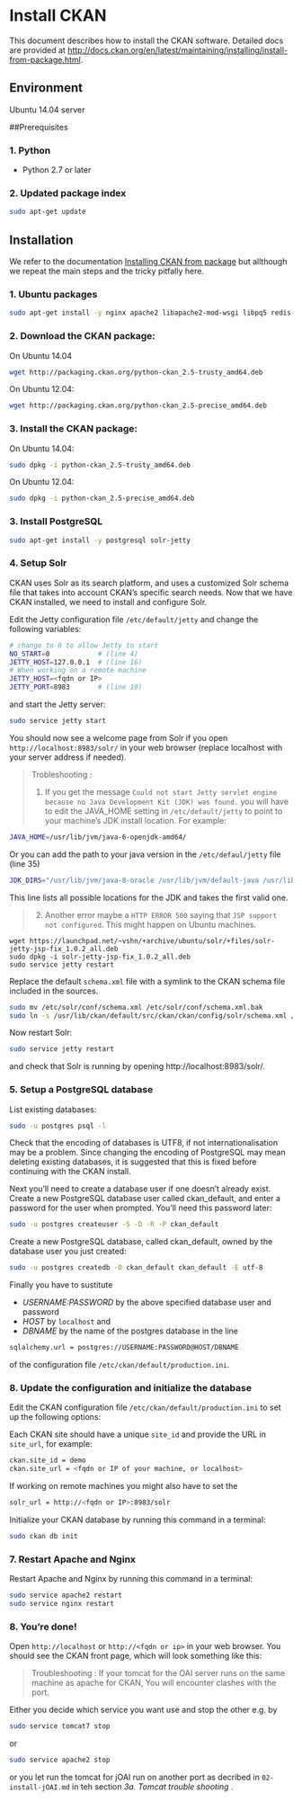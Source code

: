 # Install CKAN
This document describes how to install the CKAN software.
Detailed docs are provided at http://docs.ckan.org/en/latest/maintaining/installing/install-from-package.html.

## Environment
Ubuntu 14.04 server

##Prerequisites

### 1. Python
* Python 2.7 or later

### 2. Updated package index
```sh
sudo apt-get update
```


## Installation

We refer to the documentation [Installing CKAN from package](http://docs.ckan.org/en/latest/maintaining/installing/) but allthough we repeat the main steps and the tricky pitfally here.

### 1. Ubuntu packages
```sh
sudo apt-get install -y nginx apache2 libapache2-mod-wsgi libpq5 redis-server git-core
```

### 2. Download the CKAN package:
On Ubuntu 14.04
```sh
wget http://packaging.ckan.org/python-ckan_2.5-trusty_amd64.deb
```
On Ubuntu 12.04:
```sh
wget http://packaging.ckan.org/python-ckan_2.5-precise_amd64.deb
```

### 3. Install the CKAN package:

On Ubuntu 14.04:
```sh
sudo dpkg -i python-ckan_2.5-trusty_amd64.deb
```
On Ubuntu 12.04:
```sh
sudo dpkg -i python-ckan_2.5-precise_amd64.deb
```


### 3. Install PostgreSQL

```sh
sudo apt-get install -y postgresql solr-jetty
```

### 4. Setup Solr
CKAN uses Solr as its search platform, and uses a customized Solr schema file that takes into account CKAN’s specific search needs. Now that we have CKAN installed, we need to install and configure Solr.

Edit the Jetty configuration file ```/etc/default/jetty``` and change the following variables:

```sh
# change to 0 to allow Jetty to start
NO_START=0            # (line 4)
JETTY_HOST=127.0.0.1  # (line 16)
# When working on a remote machine
JETTY_HOST=<fqdn or IP>
JETTY_PORT=8983       # (line 19)
```

and start the Jetty server:
```sh
sudo service jetty start
```

You should now see a welcome page from Solr if you open ```http://localhost:8983/solr/``` in your web browser (replace localhost with your server address if needed).

> Trobleshooting :
> 1. If you get the message ```Could not start Jetty servlet engine because no Java Development Kit (JDK) was found.``` you will have to edit the JAVA_HOME setting in ```/etc/default/jetty``` to point to your machine’s JDK install location. 
> For example:
```sh
JAVA_HOME=/usr/lib/jvm/java-6-openjdk-amd64/
```
Or you can add the path to your java version in the ```/etc/defaul/jetty``` file (line 35)
```sh
JDK_DIRS="/usr/lib/jvm/java-8-oracle /usr/lib/jvm/default-java /usr/lib/jvm/java-6-sun"
```
This line lists all possible locations for the JDK and takes the first valid one.

> 2. Another error maybe a `HTTP ERROR 500` saying that `JSP support not configured`. This might happen on Ubuntu machines.
```
wget https://launchpad.net/~vshn/+archive/ubuntu/solr/+files/solr-jetty-jsp-fix_1.0.2_all.deb
sudo dpkg -i solr-jetty-jsp-fix_1.0.2_all.deb
sudo service jetty restart
```


Replace the default ```schema.xml``` file with a symlink to the CKAN schema file included in the sources.
```sh
sudo mv /etc/solr/conf/schema.xml /etc/solr/conf/schema.xml.bak
sudo ln -s /usr/lib/ckan/default/src/ckan/ckan/config/solr/schema.xml /etc/solr/conf/schema.xml
```
Now restart Solr:
```sh
sudo service jetty restart
```
and check that Solr is running by opening http://localhost:8983/solr/.

### 5. Setup a PostgreSQL database
List existing databases:
```sh
sudo -u postgres psql -l
```
Check that the encoding of databases is UTF8, if not internationalisation may be a problem. Since changing the encoding of PostgreSQL may mean deleting existing databases, it is suggested that this is fixed before continuing with the CKAN install.

Next you’ll need to create a database user if one doesn’t already exist. Create a new PostgreSQL database user called ckan_default, and enter a password for the user when prompted. You’ll need this password later:
```sh
sudo -u postgres createuser -S -D -R -P ckan_default
```
Create a new PostgreSQL database, called ckan_default, owned by the database user you just created:
```sh
sudo -u postgres createdb -O ckan_default ckan_default -E utf-8
```

Finally you have to sustitute
- *USERNAME:PASSWORD* by the above specified database user and password
- *HOST* by ```localhost``` and 
- *DBNAME* by the name of the postgres database 
in the line
```sh
sqlalchemy.url = postgres://USERNAME:PASSWORD@HOST/DBNAME
``` 
of the configuration file ```/etc/ckan/default/production.ini```.

### 8. Update the configuration and initialize the database
Edit the CKAN configuration file ```/etc/ckan/default/production.ini``` to set up the following options:

Each CKAN site should have a unique ```site_id``` and provide the URL in ```site_url```, for example:
```sh
ckan.site_id = demo
ckan.site_url = <fqdn or IP of your machine, or localhost>
```
If working on remote machines you might also have to set the 

```sh
solr_url = http://<fqdn or IP>:8983/solr
```

Initialize your CKAN database by running this command in a terminal:
```sh
sudo ckan db init
```

### 7. Restart Apache and Nginx
Restart Apache and Nginx by running this command in a terminal:

```sh
sudo service apache2 restart
sudo service nginx restart
```

### 8. You’re done!
Open ```http://localhost``` or ```http://<fqdn or ip>``` in your web browser. You should see the CKAN front page, which will look something like this:

<!-- figure follows -->

> Troubleshooting :
> If your tomcat for the OAI server runs on the same machine as apache for CKAN, You will encounter clashes with the port. 

Either you decide which service you want use and stop the other e.g. by
```sh
sudo service tomcat7 stop
```
or
```sh
sudo service apache2 stop
```
or you let run the tomcat for jOAI run on another port as decribed in ```02-install-jOAI.md``` in teh section *3a. Tomcat trouble shooting* .